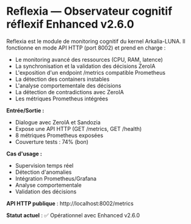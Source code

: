 # Reflexia — Observateur cognitif réflexif Enhanced v2.6.0

Reflexia est le module de monitoring cognitif du kernel Arkalia-LUNA. Il fonctionne en mode API HTTP (port 8002) et prend en charge :

- Le monitoring avancé des ressources (CPU, RAM, latence)
- La synchronisation et la validation des décisions ZeroIA
- L'exposition d'un endpoint /metrics compatible Prometheus
- La détection des containers instables
- L'analyse comportementale des décisions
- La détection de contradictions avec ZeroIA
- Les métriques Prometheus intégrées

**Entrée/Sortie :**
- Dialogue avec ZeroIA et Sandozia
- Expose une API HTTP (GET /metrics, GET /health)
- 8 métriques Prometheus exposées
- Couverture tests : 74% (bon)

**Cas d'usage :**
- Supervision temps réel
- Détection d'anomalies
- Intégration Prometheus/Grafana
- Analyse comportementale
- Validation des décisions

**API HTTP publique** : http://localhost:8002/metrics

**Statut actuel** : ✅ Opérationnel avec Enhanced v2.6.0
